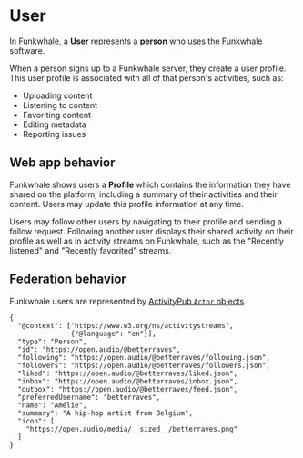 # User

In Funkwhale, a **User** represents a **person** who uses the Funkwhale software.

When a person signs up to a Funkwhale server, they create a user profile. This user profile is associated with all of that person's activities, such as:

- Uploading content
- Listening to content
- Favoriting content
- Editing metadata
- Reporting issues

## Web app behavior

Funkwhale shows users a **Profile** which contains the information they have shared on the platform, including a summary of their activities and their content. Users may update this profile information at any time.

Users may follow other users by navigating to their profile and sending a follow request. Following another user displays their shared activity on their profile as well as in activity streams on Funkwhale, such as the "Recently listened" and "Recently favorited" streams.

## Federation behavior

Funkwhale users are represented by [ActivityPub `Actor` objects][actor].

```json-ld
{
  "@context": ["https://www.w3.org/ns/activitystreams",
               {"@language": "en"}],
  "type": "Person",
  "id": "https://open.audio/@betterraves",
  "following": "https://open.audio/@betterraves/following.json",
  "followers": "https://open.audio/@betterraves/followers.json",
  "liked": "https://open.audio/@betterraves/liked.json",
  "inbox": "https://open.audio/@betterraves/inbox.json",
  "outbox": "https://open.audio/@betterraves/feed.json",
  "preferredUsername": "betterraves",
  "name": "Amélie",
  "summary": "A hip-hop artist from Belgium",
  "icon": [
    "https://open.audio/media/__sized__/betterraves.png"
  ]
}
```

[actor]: https://www.w3.org/TR/activitypub/#actor-objects
